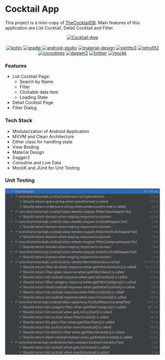 # Cocktail App
This project is a mini-copy of [TheCocktailDB](https://www.thecocktaildb.com/api.php). Main features of this application are List Cocktail, Detail Cocktail and Filter.

<p align="center">
  <a href="https://drive.google.com/drive/folders/1QNM-PExi_p3afHzwFWkOSShPzD-sRIRK?usp=sharing"><img src="https://img.shields.io/badge/DOWNLOAD%20APK-v1.0-brightgreen" alt="Cocktail-App"/></a> 
  <br/>
  <br/>
  <a href="https://kotlinlang.org/"><img src="https://img.shields.io/badge/kotlin-v1.5.10-blue" alt="kotlin"/></a>
  <a href="https://gradle.org/"><img src="https://img.shields.io/badge/gradle-v7.0.0-green" alt="gradle"/></a>
  <a href="https://developer.android.com/studio/"><img src="https://img.shields.io/badge/android%20studio-v4.2.1-blue" alt="android-studio"></a>
  <a href="https://material.io/develop/android"><img src="https://img.shields.io/badge/material-v1.4.0-lightgrey" alt="material-design"></a>
  <a href="https://square.github.io/okhttp/4.x/okhttp/okhttp3/"><img src="https://img.shields.io/badge/okhttp3-v4.9.0-green" alt="okhttp3"></a>
  <a href="https://square.github.io/retrofit/"><img src="https://img.shields.io/badge/retrofit2-v2.9.0-brightgreen" alt="retrofit2"></a>
  <a href="https://developer.android.com/kotlin/coroutines"><img src="https://img.shields.io/badge/coroutines-v1.4.3-blue" alt="coroutines"/></a>
  <a href="https://github.com/google/dagger"><img src="https://img.shields.io/badge/dagger2-v2.38.1-yellow" alt="dagger2"/></a>
  <a href="https://github.com/ajalt/timberkt"><img src="https://img.shields.io/badge/timber-v1.5.1-orange" alt="timber"/></a>
  <a href="https://mockk.io/"><img src="https://img.shields.io/badge/mockk-v1.12.0-blue" alt="mockk"/></a>
</p>

### Features
- List Cocktail Page:
  - Search by Name
  - Filter
  - Clickable data item
  - Loading State
- Detail Cocktail Page
- Filter Dialog

### Tech Stack
- Modularization of Android Application
- MVVM and Clean Architecture
- Either class for handling state
- View Binding
- Material Design
- Dagger2
- Coroutine and Live Data
- MockK and JUnit for Unit Testing

### Unit Testing

<img src="https://github.com/kharismarizqii/cocktail-app/blob/master/screenshot/unit_test.png" />



